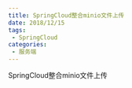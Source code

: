 ```yaml
---
title: SpringCloud整合minio文件上传
date: 2018/12/15
tags:
 - SpringCloud
categories:
 - 服务端
---
```


SpringCloud整合minio文件上传
